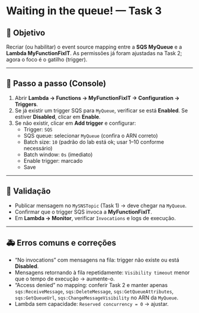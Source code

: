 # Waiting in the queue! — Task 3

## 🎯 Objetivo

Recriar (ou habilitar) o event source mapping entre a **SQS MyQueue** e a **Lambda MyFunctionFixIT**. As permissões já foram ajustadas na Task 2; agora o foco é o gatilho (trigger).

---

## 🧭 Passo a passo (Console)

1) Abrir **Lambda → Functions → MyFunctionFixIT → Configuration → Triggers**.
2) Se já existir um trigger SQS para `MyQueue`, verificar se está **Enabled**. Se estiver **Disabled**, clicar em **Enable**.
3) Se não existir, clicar em **Add trigger** e configurar:
   - Trigger: `SQS`
   - SQS queue: selecionar `MyQueue` (confira o ARN correto)
   - Batch size: `10` (padrão do lab está ok; usar 1–10 conforme necessário)
   - Batch window: `0s` (imediato)
   - Enable trigger: marcado
   - Save

---

## 🧪 Validação

- Publicar mensagem no `MySNSTopic` (Task 1) → deve chegar na `MyQueue`.
- Confirmar que o trigger SQS invoca a **MyFunctionFixIT**.
- Em **Lambda → Monitor**, verificar `Invocations` e logs de execução.

---

## 🚑 Erros comuns e correções

- “No invocations” com mensagens na fila: trigger não existe ou está **Disabled**.
- Mensagens retornando à fila repetidamente: `Visibility timeout` menor que o tempo de execução → aumente-o.
- “Access denied” no mapping: conferir Task 2 e manter apenas `sqs:ReceiveMessage`, `sqs:DeleteMessage`, `sqs:GetQueueAttributes`, `sqs:GetQueueUrl`, `sqs:ChangeMessageVisibility` no ARN da `MyQueue`.
- Lambda sem capacidade: `Reserved concurrency = 0` → ajustar.